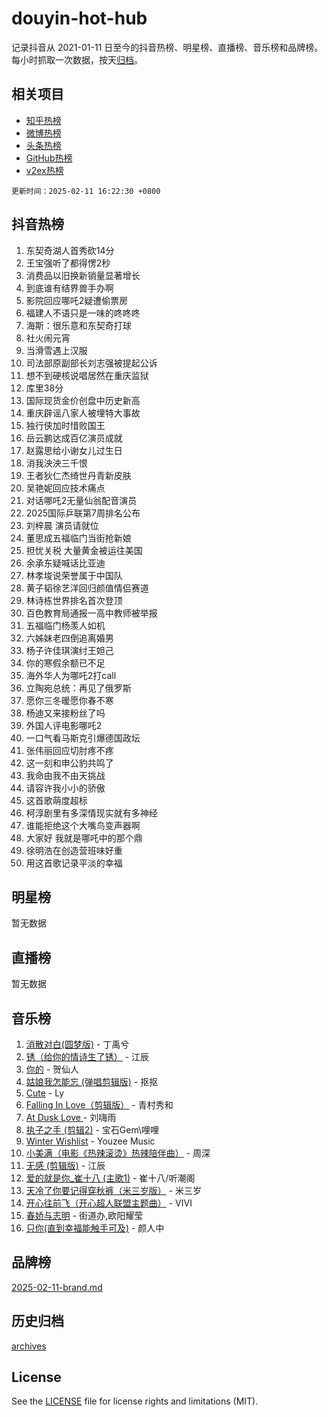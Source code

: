 # douyin-hot-hub

记录抖音从 2021-01-11 日至今的抖音热榜、明星榜、直播榜、音乐榜和品牌榜。每小时抓取一次数据，按天[归档](archives)。

## 相关项目

- [知乎热榜](https://github.com/lonnyzhang423/zhihu-hot-hub)
- [微博热榜](https://github.com/lonnyzhang423/weibo-hot-hub)
- [头条热榜](https://github.com/lonnyzhang423/toutiao-hot-hub)
- [GitHub热榜](https://github.com/lonnyzhang423/github-hot-hub)
- [v2ex热榜](https://github.com/lonnyzhang423/v2ex-hot-hub)


`更新时间：2025-02-11 16:22:30 +0800`

## 抖音热榜

1. 东契奇湖人首秀砍14分
1. 王宝强听了都得愣2秒
1. 消费品以旧换新销量显著增长
1. 到底谁有结界兽手办啊
1. 影院回应哪吒2疑遭偷票房
1. 福建人不语只是一味的咚咚咚
1. 海斯：很乐意和东契奇打球
1. 社火闹元宵
1. 当滑雪遇上汉服
1. 司法部原副部长刘志强被提起公诉
1. 想不到硬核说唱居然在重庆监狱
1. 库里38分
1. 国际现货金价创盘中历史新高
1. 重庆辟谣八家人被埋特大事故
1. 独行侠加时惜败国王
1. 岳云鹏达成百亿演员成就
1. 赵露思给小谢女儿过生日
1. 消我泱泱三千恨
1. 王者狄仁杰绮世丹青新皮肤
1. 吴艳妮回应技术痛点
1. 对话哪吒2无量仙翁配音演员
1. 2025国际乒联第7周排名公布
1. 刘梓晨 演员请就位
1. 董思成五福临门当街抢新娘
1. 担忧关税 大量黄金被运往美国
1. 余承东疑喊话比亚迪
1. 林孝埈说荣誉属于中国队
1. 黄子韬徐艺洋回归颜值情侣赛道
1. 林诗栋世界排名首次登顶
1. 百色教育局通报一高中教师被举报
1. 五福临门杨羡人如机
1. 六姊妹老四倒追离婚男
1. 杨子许佳琪演纣王妲己
1. 你的寒假余额已不足
1. 海外华人为哪吒2打call
1. 立陶宛总统：再见了俄罗斯
1. 愿你三冬暖愿你春不寒
1. 杨迪又来接粉丝了吗
1. 外国人评电影哪吒2
1. 一口气看马斯克引爆德国政坛
1. 张伟丽回应切肘疼不疼
1. 这一刻和申公豹共鸣了
1. 我命由我不由天挑战
1. 请容许我小小的骄傲
1. 这首歌萌度超标
1. 柯淳剧里有多深情现实就有多神经
1. 谁能拒绝这个大嘴鸟变声器啊
1. 大家好 我就是哪吒中的那个鼎
1. 徐明浩在创造营班味好重
1. 用这首歌记录平淡的幸福

## 明星榜

暂无数据

## 直播榜

暂无数据

## 音乐榜

1. [消散对白(圆梦版)](https://sf5-hl-cdn-tos.douyinstatic.com/obj/tos-cn-ve-2774/og4jB5I5IizzoZVAAAzWgBMAsMDWoArfwBOiFs) - 丁禹兮
1. [锈（给你的情诗生了锈）](https://sf5-hl-cdn-tos.douyinstatic.com/obj/tos-cn-ve-2774/o8a1PBtVqIYbPEGK6e5A4egedVMdm3fCIz6bbE) - 江辰
1. [你的](https://sf5-hl-cdn-tos.douyinstatic.com/obj/tos-cn-ve-2774/oYuIeKf42jB7sEV6B2upMdpYAgfrQWj0FeRegh) - 贺仙人
1. [姑娘我怎能忘 (弹唱剪辑版)](https://sf5-hl-cdn-tos.douyinstatic.com/obj/tos-cn-ve-2774/okamwrBGEMz6illuEofAsMV4yzF5tVWbBiA5AI) - 抠抠
1. [Cute](https://sf5-hl-cdn-tos.douyinstatic.com/obj/tos-cn-ve-2774/o4IbIzHWKAAB4wsS5qMBRiiAlEBGTpQRNfFvuo) - Ly
1. [Falling In Love（剪辑版）](https://sf5-hl-cdn-tos.douyinstatic.com/obj/tos-cn-ve-2774/o8ajpA8zzgBPahbBIO8AcKGBLJezFCRd1wfP9f) - 青村秀和
1. [ At Dusk  Love ](https://sf5-hl-cdn-tos.douyinstatic.com/obj/tos-cn-ve-2774/o8CrpCf5CaYgI4ZrtQgMQAFEfuGqNnRSDQAPBc) - 刘嗨雨
1. [执子之手 (剪辑2)](https://sf5-hl-cdn-tos.douyinstatic.com/obj/tos-cn-ve-2774/oUoZLQjCc31XzqsBnBQUNgeKtYPBcgbFDwtfcu) - 宝石Gem\哩哩
1. [Winter Wishlist](https://sf5-hl-cdn-tos.douyinstatic.com/obj/tos-cn-ve-2774/oIIgUOeamCFCVAzxN6MFRLIBlLGpUqQxeeHrLE) - Youzee Music
1. [小美满（电影《热辣滚烫》热辣陪伴曲）](https://sf5-hl-cdn-tos.douyinstatic.com/obj/tos-cn-ve-2774/o0GAn2lSgfZIDUgtevCGDQYnFg4CwnrBaxbTZL) - 周深
1. [无感 (剪辑版)](https://sf5-hl-cdn-tos.douyinstatic.com/obj/tos-cn-ve-2774/o0eIsUzJBDlQaQFC5OFlgbMEZC1TFYBftOBn6p) - 江辰
1. [爱的就是你_崔十八 (主歌1)](https://sf5-hl-cdn-tos.douyinstatic.com/obj/tos-cn-ve-2774/oI5BO5DhFZ6UTcNCnZaOCBLtZ7WIMQGfgnXf5E) - 崔十八/听潮阁
1. [天冷了你要记得穿秋裤（米三岁版）](https://sf5-hl-cdn-tos.douyinstatic.com/obj/tos-cn-ve-2774/oQlIwVIDWiZ6BQilAorS7MA0AgCkQDvcZAdm1) - 米三岁
1. [开心往前飞（开心超人联盟主题曲）](https://sf5-hl-cdn-tos.douyinstatic.com/obj/tos-cn-ve-2774/9d8fb7c82cf1421fb93a9fe925275e0a) - VIVI
1. [春娇与志明](https://sf5-hl-cdn-tos.douyinstatic.com/obj/tos-cn-ve-2774/e530d8fceb7044b39707d7f9ff54add1) - 街道办,欧阳耀莹
1. [只你(直到幸福能触手可及)](https://sf5-hl-cdn-tos.douyinstatic.com/obj/tos-cn-ve-2774/o0lBkRDzFTeaVSUz3ZZSCBVtZ5DIMQGfgmEAuE) - 颜人中

## 品牌榜

[2025-02-11-brand.md](archives/2025-02-11-brand.md)

## 历史归档

[archives](archives)

## License

See the [LICENSE](LICENSE) file for license rights and limitations (MIT).
